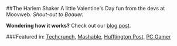 ##The Harlem Shaker
A little Valentine's Day fun from the devs at Moovweb. *Shout-out to Baauer.*


**Wondering how it works?** Check out our [blog post](http://www.moovweb.com/news/happy-valentines-day-internet-behold-the-harlem-shake-bookmarklet/).

###Featured in:
[Techcrunch,](http://techcrunch.com/2013/02/14/i-swear-this-is-the-last-harlem-shake-post-we-do/)
[Mashable,](http://mashable.com/2013/02/21/hsmaker-harlem-shake/) 
[Hufftington Post,](www.huffingtonpost.com/jason-gilbert/harlem-shake-bookmarklet-_b_2687818.html)
[PC Gamer](http://www.pcgamer.com/euro-truck-simulator-2-developer-gets-one-year-steam-ban-for-demonstrating-security-flaw/)
